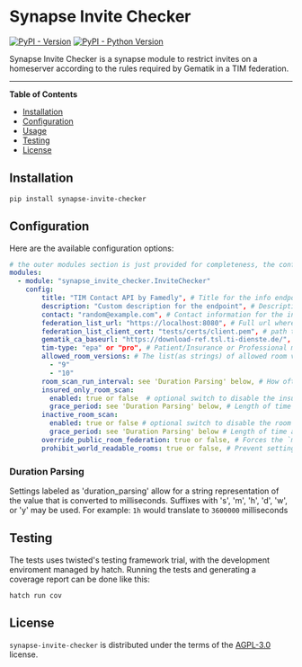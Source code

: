 # Synapse Invite Checker

[![PyPI - Version](https://img.shields.io/pypi/v/synapse-invite-checker.svg)](https://pypi.org/project/synapse-invite-checker)
[![PyPI - Python Version](https://img.shields.io/pypi/pyversions/synapse-invite-checker.svg)](https://pypi.org/project/synapse-invite-checker)

Synapse Invite Checker is a synapse module to restrict invites on a homeserver according to the rules required by Gematik in a TIM federation.

---

**Table of Contents**

- [Installation](#installation)
- [Configuration](#configuration)
- [Usage](#usage)
- [Testing](#testing)
- [License](#license)

## Installation

```console
pip install synapse-invite-checker
```

## Configuration

Here are the available configuration options:

```yaml
# the outer modules section is just provided for completeness, the config block is the actual module config.
modules:
  - module: "synapse_invite_checker.InviteChecker"
    config:
        title: "TIM Contact API by Famedly", # Title for the info endpoint, optional
        description: "Custom description for the endpoint", # Description for the info endpoint, optional
        contact: "random@example.com", # Contact information for the info endpoint, optional
        federation_list_url: "https://localhost:8080", # Full url where to fetch the federation list from, required
        federation_list_client_cert: "tests/certs/client.pem", # path to a pem encoded client certificate for mtls, required if federation list url is https
        gematik_ca_baseurl: "https://download-ref.tsl.ti-dienste.de/", # the baseurl to the ca to use for the federation list, required
        tim-type: "epa" or "pro", # Patient/Insurance or Professional mode, defaults to "pro" mode. Optional currently, but will be required in a later release
        allowed_room_versions: # The list(as strings) of allowed room versions. Currently optional, defaults are listed
          - "9"
          - "10"
        room_scan_run_interval: see 'Duration Parsing' below, # How often to scan for rooms that are eligible for deletion. Defaults to "1h". Setting to "0" completely disables all room scanning
        insured_only_room_scan:
          enabled: true or false  # optional switch to disable the insured-only room scan from running.  The scan is enabled by default, but only runs in EPA mode, otherwise this option is ignored and the scan is disabled.
          grace_period: see 'Duration Parsing' below, # Length of time a room with only EPA members is allowed to exist before deletion. Ignored if `enabled` is false. Defaults to "1w"
        inactive_room_scan:
          enabled: true or false # optional switch to disable the room scan for inactive rooms, defaults to true
          grace_period: see 'Duration Parsing' below # Length of time a room is allowed to have no message activity before it is eligible for deletion. Ignored if 'enabled' is false. Defaults to "26w" which is 6 months
        override_public_room_federation: true or false, # Forces the `m.federate` flag to be set to False when creating a public room to prevent it from federating. Default is "true", disable with "false"
        prohibit_world_readable_rooms: true or false, # Prevent setting any rooms history visibility as 'world_readable'. Defaults to "true"
```

### Duration Parsing

Settings labeled as 'duration_parsing' allow for a string representation of the value
that is converted to milliseconds. Suffixes with 's', 'm', 'h', 'd', 'w', or 'y' may be used. For example:
`1h` would translate to `3600000` milliseconds

## Testing

The tests uses twisted's testing framework trial, with the development
enviroment managed by hatch. Running the tests and generating a coverage report
can be done like this:

```console
hatch run cov
```

## License

`synapse-invite-checker` is distributed under the terms of the
[AGPL-3.0](https://spdx.org/licenses/AGPL-3.0-only.html) license.
